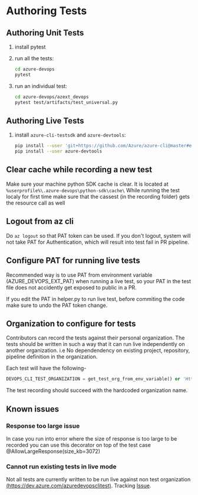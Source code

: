 # Authoring Tests

## Authoring Unit Tests

1. install pytest

1. run all the tests:

    ```bash
    cd azure-devops
    pytest
    ```

1. run an individual test:

    ```bash
    cd azure-devops/azext_devops
    pytest test/artifacts/test_universal.py
    ```

## Authoring Live Tests

1. install `azure-cli-testsdk` and `azure-devtools`:

    ```bash
    pip install --user 'git+https://github.com/Azure/azure-cli@master#egg=azure-cli-testsdk&subdirectory=src/azure-cli-testsdk' -q
    pip install --user azure-devtools
    ```

## Clear cache while recording a new test

Make sure your machine python SDK cache is clear. It is located at `%userprofile%\.azure-devops\python-sdk\cache\`
While running the test localy for first time make sure that the cassest (in the recording folder) gets the resource call as well

## Logout from az cli

Do `az logout` so that PAT token can be used.
If you don't logout, system will not take PAT for Authentication, which will result into test fail in PR pipeline.

## Configure PAT for running live tests

Recommended way is to use PAT from environment variable (AZURE_DEVOPS_EXT_PAT) when running a live test, so your PAT in the test file does not accidently get exposed to public in a PR.

If you edit the PAT in helper.py to run live test, before commiting the code make sure to undo the PAT token change.

## Organization to configure for tests

Contributors can record the tests against their personal organization. The tests should be written in such a way that it can run live independently on another organization. i.e No dependendency on existing project, repository, pipeline definition in the organization.

Each test will have the following-

```python
DEVOPS_CLI_TEST_ORGANIZATION = get_test_org_from_env_variable() or 'Https://dev.azure.com/<Test organization name which developer has access to>'
```

The test recording should succeed with the hardcoded organization name.

## Known issues

### Response too large issue

In case you run into error where the size of response is too large to be recorded
you can use this decorator on top of the test case
@AllowLargeResponse(size_kb=3072)

### Cannot run existing tests in live mode

Not all tests are currently written to be run live against non test organization [(https://dev.azure.com/azuredevopsclitest)](https://dev.azure.com/azuredevopsclitest). Tracking [Issue](https://github.com/Microsoft/azure-devops-cli-extension/issues/395).
